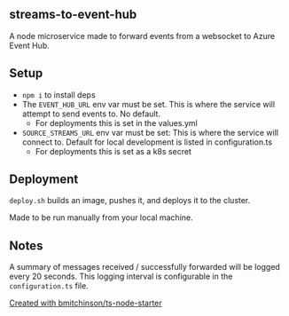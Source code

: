 ## streams-to-event-hub

A node microservice made to forward events from a websocket to Azure Event Hub.

## Setup

-   `npm i` to install deps
-   The `EVENT_HUB_URL` env var must be set. This is where the service will attempt to send events to. No default.
    -   For deployments this is set in the values.yml
-   `SOURCE_STREAMS_URL` env var must be set: This is where the service will connect to. Default for local development is listed in configuration.ts
    -   For deployments this is set as a k8s secret

## Deployment

`deploy.sh` builds an image, pushes it, and deploys it to the cluster.

Made to be run manually from your local machine.

## Notes

A summary of messages received / successfully forwarded will be logged every 20
seconds. This logging interval is configurable in the `configuration.ts` file.

[Created with bmitchinson/ts-node-starter](https://github.com/bmitchinson/ts-node-starter)
